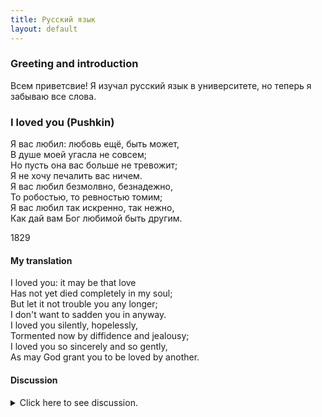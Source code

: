```yaml
---
title: Русский язык
layout: default
---
```



### Greeting and introduction

Всем приветсвие! Я изучал русский язык в университете, но теперь я забываю все слова.

### I loved you (Pushkin)

Я вас любил: любовь ещё, быть может,<br>
В душе моей угасла не совсем;<br>
Но пусть она вас больше не тревожит;<br>
Я не хочу печалить вас ничем.<br>
Я вас любил безмолвно, безнадежно,<br>
То робостью, то ревностью томим;<br>
Я вас любил так искренно, так нежно,<br>
Как дай вам Бог любимой быть другим.<br>

1829



#### My translation

I loved you: it may be that love<br>
Has not yet died completely in my soul;<br>
But let it not trouble you any longer;<br>
I don't want to sadden you in anyway.<br>
I loved you silently, hopelessly,<br>
Tormented now by diffidence and jealousy;<br>
I loved you so sincerely and so gently,<br>
As may God grant you to be loved by another.<br>

#### Discussion

<details>
<summary>Click here to see discussion.</summary>
<br>

Not only is this one of the greatest poems ever
written in any language, it really showcases
the magic and beauty of Russian.

<br>
<br>

The throughout the poem, he refers to the formerly
beloved using the second person formal pronoun
вы (cf French vous, Spanish usted, etc).  Ordinarily
when speaking to a friend, intimate partner, etc, one
would use ты (cf French tu, Spanish tú, etc).
The use of formal pronouns can be used as a sign of respect,
but it can also be used to maintain a certain level of distance.
Here Pushkin may be trying to distance himself from
his formerly beloved to help soften the pain of separation.
This seems consistent with the very gentle tone throughout the poem.
Indeed, when I read it to myself or imagine it spoken, the tone of
voice is so soft as to be almost a whisper.

<br>
<br>

The first phase is "я вас любил"
meaning simply "I loved you."  The word
вас is the accusative case (director object) of вы.

<br>
<br>

The next phrase is the longest one, and the only one spanning two lines:
"любовь ещё, быть может, в душе моей угасла не совсем".
A mostly literal translation, adjusting only for grammatically required word
order differences between Russian and English,
is "love still, (it) may be,
in my soul (it) has not died completely".
Russian is a "pro-drop" language, meaning
the subject pronoun is often dropped because
the grammatical form of the verb is completely
unambiguous, so the "it" is implied.  We can pick
either location for it, though observe that the
meaning slightly changes depending on which one.
A slightly more idiomatic translation could be
"it may be that love has not yet completely died in my soul".
Pushkin
eschews the more common "может быть"
in favor of the less common
"быть может",
both meaning either "may be" or "maybe"---this
may be a literary device to indicate shades of meaning,
or it could simply be for the sake of rhyming with
"тревожит" two lines later.

<br>
<br>

The next phrase is
"но пусть она вас больше не тревожит".
The mostly literal translation of
"but let it not trouble you any longer"
is quite close to most idiomatic ones.
Interestingly, Pushkin explicitly uses
она (she/it; note that любовь is grammatically feminine),
even though "но пусть вас больше не тревожит"
would be grammatically correct due to the pro-drop
feature discussed above.  This could make it so
that the "it" is more explicitly his "love" rather
than a more generic "it" referring to the overall
situation.  It could also simply be for the sake of
the overall rhythm of the poem.

<br>
<br>

The final phrase in the first quatrain is
"я не хочу печалить вас ничем."  A literal
translation is "I want to sadden you by nothing"
or "I don't want to sadden you with anything."
The word ничем is the instrumental case
(by means of) of the word
ничто (nothing).  A more idiomatic
translation could be "I don't want to sadden you in any way."

<br>
<br>

The first phrase of the second quatrain is
"я вас любил безмолвно, безнадежно",
which literally means "I loved you silently, hopelessly"
and the literary translations are generally identical.
The words безмолвно and безнадежно are quite interesting.
The word без means without and is often used as a prefix
to indicate the lack of something, and но is the adverb
suffix.  The root word of безмолвно is молва, which is a
somewhat colloquial word meaning speech, talk, etc.
The root word of безнадежно is надежда, which means
hope, and is also a common Russian first name.

<br>
<br>

The next phrase is
"то робостью, то ревностью томим".
A mostly literal translation is
"now with timidity, now with jealousy we torment".
The mostly literal translation really fails with
the word томим, which is the first person plural
conjugation of томить. It has a variety of
meanings---to torment; to tire, to bore; to confine
(as in captivity).  It also has a reflexive form
томиться, which also has a variety of meanings---to suffer;
to languish (as in captivity); to pine for (with по).
The context indicates that the translation should be
something like
"(I am) tormented now by timidity, now by jealousy".
The word то has a variety of meanings, but the construction
"то X, то Y" means "now X, now Y".
The words робость (timidity) and ревность (jealousy)
are both in the instrumental case (by means of, with).
In literary translations, diffidence is often used instead
of timidity.  The meanings in English are quite close,
and diffidence comes across as a bit more artful.
A good idiomatic translation could then be
"tormented now by diffidence, now by jealousy"
or perhaps
"tormented now by diffidence and jealousy"
to better capture the cadence of spoken English.

<br>
<br>

The next phrase is
"я вас любил так искренно, так нежно"
which means
"I loved you so sincerely, so dearly".
The literary translations are essentially
identical to the literary one.
It's worth noting that нежно can mean
dearly, fondly, gently, tenderly, etc
and all
appear in various translations.  To my ear,
gently best fits the mood of the poem.
In English, the way this line leads
to the next one seems to suggest that
a better translation would be
"I loved you so sincerely and so gently".

<br>
<br>

The final phrase of the poem is
"как дай вам Бог любимой быть другим."
The mostly literal translation is
"as may God grant you to be loved by another."
Here we really see how flexible Russian word order is,
with the word-for-word translation being
"as may grant you God loved to be by another."
A more English-like wording,
как дай Бог вам быть любимой другим,
is equally grammatical.
The word как is a very simple but very important
Russian word, meaning how, like, or as.
The word дай is an imperative form of дать, meaning
to give or to grant.
The word другим is the instrumental form
of the adjective другой, meaning another;
grammatically, one could also use
другом as the instrumental form of the noun друг.
Primarily, другим appears to be used because it
rhymes with томим two lines earlier.  However, it's
also the case that in addition to "another"
друг can also mean "friend", so the usage of
the adjective eliminates any potential ambiguity.

</details>

<br>

